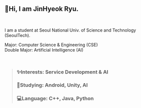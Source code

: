 ## 👋Hi, I am JinHyeok Ryu.

<br>

I am a student at Seoul National Univ. of Science and Technology (SeoulTech).

Major: Computer Science & Engineering (CSE)<br>
Double Major: Artificial Intelligence (AI)

<br>

> ### ✨Interests: Service Development & AI
> ### 📘Studying: Android, Unity, AI
> ### 💻Language: C++, Java, Python
